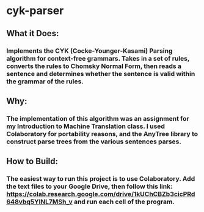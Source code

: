 # cyk-parser

## What it Does:
### Implements the CYK (Cocke-Younger-Kasami) Parsing algorithm for context-free grammars. Takes in a set of rules, converts the rules to Chomsky Normal Form, then reads a sentence and determines whether the sentence is valid within the grammar of the rules.

## Why:
### The implementation of this algorithm was an assignment for my Introduction to Machine Translation class. I used Colaboratory for portability reasons, and the AnyTree library to construct parse trees from the various sentences parses.

## How to Build:
### The easiest way to run this project is to use Colaboratory. Add the text files to your Google Drive, then follow this link: https://colab.research.google.com/drive/1kUChCBZb3cicPRd648vbq5YlNL7MSh_v and run each cell of the program.

